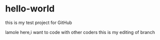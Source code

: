 # hello-world
this is my test project for GitHub

lamole here,i want to code with other coders
this is my editing of branch
